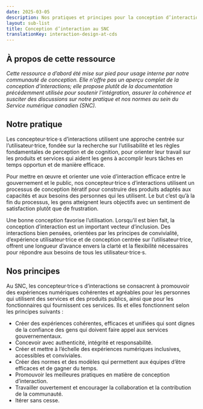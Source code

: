 ```yaml
---
date: 2025-03-05
description: Nos pratiques et principes pour la conception d’interactions au SNC.
layout: sub-list
title: Conception d’interaction au SNC
translationKey: interaction-design-at-cds
---
```

## À propos de cette ressource

*Cette ressource a d’abord été mise sur pied pour usage interne par notre communauté de conception. Elle n’offre pas un aperçu complet de la conception d'interactions; elle propose plutôt de la documentation précédemment utilisée pour soutenir l’intégration, assurer la cohérence et susciter des discussions sur notre pratique et nos normes au sein du Service numérique canadien (SNC).*

## Notre pratique

Les concepteur·trice·s d’interactions utilisent une approche centrée sur l’utilisateur·trice, fondée sur la recherche sur l’utilisabilité et les règles fondamentales de perception et de cognition, pour orienter leur travail sur les produits et services qui aident les gens à accomplir leurs tâches en temps opportun et de manière efficace.

Pour mettre en œuvre et orienter une voie d’interaction efficace entre le gouvernement et le public, nos concepteur·trice·s d’interactions utilisent un processus de conception itératif pour construire des produits adaptés aux capacités et aux besoins des personnes qui les utilisent. Le but c’est qu’à la fin du processus, les gens atteignent leurs objectifs avec un sentiment de satisfaction plutôt que de frustration.

Une bonne conception favorise l’utilisation. Lorsqu’il est bien fait, la conception d’interaction est un important vecteur d’inclusion. Des interactions bien pensées, orientées par les principes de convivialité, d’expérience utilisateur·trice et de conception centrée sur l’utilisateur·trice, offrent une longueur d’avance envers la clarté et la flexibilité nécessaires pour répondre aux besoins de tous les utilisateur·trice·s.

## Nos principes

Au SNC, les concepteur·trice·s d’interactions se consacrent à promouvoir des expériences numériques cohérentes et agréables pour les personnes qui utilisent des services et des produits publics, ainsi que pour les fonctionnaires qui fournissent ces services. Ils et elles fonctionnent selon les principes suivants&nbsp;:

* Créer des expériences cohérentes, efficaces et unifiées qui sont dignes de la confiance des gens qui doivent faire appel aux services gouvernementaux.  
* Concevoir avec authenticité, intégrité et responsabilité.  
* Créer et mettre à l’échelle des expériences numériques inclusives, accessibles et conviviales.  
* Créer des normes et des modèles qui permettent aux équipes d’être efficaces et de gagner du temps.  
* Promouvoir les meilleures pratiques en matière de conception d’interaction.  
* Travailler ouvertement et encourager la collaboration et la contribution de la communauté.  
* Itérer sans cesse.